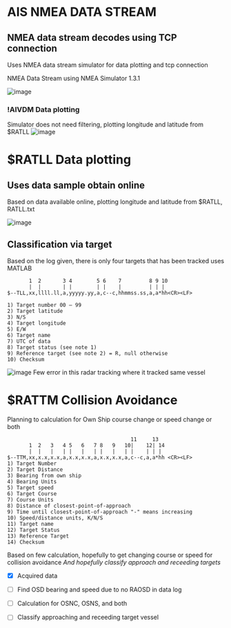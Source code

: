 # AIS NMEA DATA STREAM

## NMEA data stream decodes using TCP connection
Uses NMEA data stream simulator for data plotting and tcp connection

NMEA Data Stream using NMEA Simulator 1.3.1

![image](https://user-images.githubusercontent.com/85572170/148020163-158a497c-cf23-4b45-bc38-fa8537407827.png)
### !AIVDM Data plotting
Simulator does not need filtering, plotting longitude and latitude from $RATLL
![image](https://user-images.githubusercontent.com/85572170/148020236-fe2dcbfc-fbca-4bd1-8261-76225198c57d.png)



# $RATLL Data plotting
## Uses data sample obtain online
Based on data available online, plotting longitude and latitude from $RATLL, RATLL.txt

![image](https://user-images.githubusercontent.com/85572170/148020741-491cd66e-e66a-499c-a0e0-1db676cc9dea.png)

## Classification via target
Based on the log given, there is only four targets that has been tracked uses MATLAB
```
       1  2       3 4        5 6    7         8 9 10
       |  |       | |        | |    |         | | |
$--TLL,xx,llll.ll,a,yyyyy.yy,a,c--c,hhmmss.ss,a,a*hh<CR><LF> 

1) Target number 00 – 99 
2) Target latitude
3) N/S 
4) Target longitude
5) E/W 
6) Target name 
7) UTC of data 
8) Target status (see note 1) 
9) Reference target (see note 2) = R, null otherwise 
10) Checksum
```
![image](https://user-images.githubusercontent.com/85572170/148462002-0498be35-19b7-4ecb-870b-d874bc85610e.png)
Few error in this radar tracking where it tracked same vessel 

# $RATTM Collision Avoidance
Planning to calculation for Own Ship course change or speed change or both
```
                                        11     13
       1  2   3   4 5   6   7 8   9   10|    12| 14
       |  |   |   | |   |   | |   |   | |    | | |
$--TTM,xx,x.x,x.x,a,x.x,x.x,a,x.x,x.x,a,c--c,a,a*hh <CR><LF> 
1) Target Number 
2) Target Distance 
3) Bearing from own ship 
4) Bearing Units 
5) Target speed 
6) Target Course 
7) Course Units 
8) Distance of closest-point-of-approach 
9) Time until closest-point-of-approach "-" means increasing 
10) Speed/distance units, K/N/S
11) Target name 
12) Target Status 
13) Reference Target
14) Checksum 
```
Based on few calculation, hopefully to get changing course or speed for collision avoidance
*And hopefully classify approach and receeding targets*

- [x] Acquired data
- [ ] Find OSD bearing and speed due to no RAOSD in data log
- [ ] Calculation for OSNC, OSNS, and both
- [ ] Classify approaching and receeding target vessel




